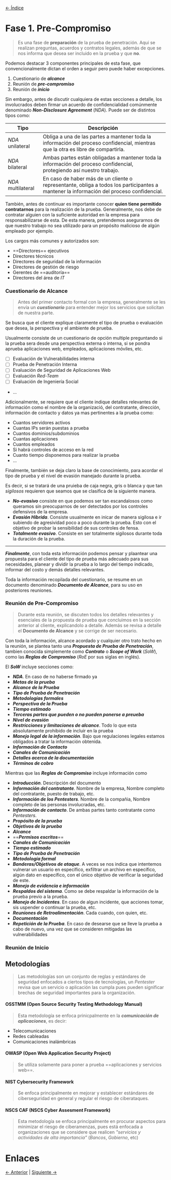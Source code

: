 [<- Índice](../Pentesting.md)
# Fase 1. Pre-Compromiso

> Es una fase de **preparación** de la prueba de penetración. Aqui se realizan preguntas, acuerdos y contratos legales, además de que se nos informa que desea ser incluido en la prueba y que **no**.

Podemos destacar 3 componentes principales de esta fase, que convencionalmente dictan el orden a seguir pero puede haber excepciones.

1. Cuestionario de ***alcance***
2. Reunión de ***pre-compromiso***
3. Reunión de ***inicio***

Sin embargo, antes de discutir cualquiera de estas secciones a detalle, los involucrados deben firmar un acuerdo de confidencialidad comúnmente denominado ***Non-Disclosure Agreement*** (*NDA*). Puede ser de distintos tipos como:

| Tipo               | Descripción                                                                                                                              |
| ------------------ | ---------------------------------------------------------------------------------------------------------------------------------------- |
| *NDA* unilateral   | Obliga a una de las partes a mantener toda la información del proceso confidencial, mientras que la otra es libre de compartirla.        |
| *NDA* bilateral    | Ambas partes están obligadas a mantener toda la información del proceso confidencial, protegiendo así nuestro trabajo.                   |
| *NDA* multilateral | En caso de haber más de un cliente o representante, obliga a todos los participantes a mantener la información del proceso confidencial. |

También, antes de continuar es importante conocer **quien tiene permitido contratarnos** para la realización de la prueba.
Generalmente, nos debe de contratar alguien con la suficiente autoridad en la empresa para responsabilizarse de esta.
De esta manera, pretendemos asegurarnos de que nuestro trabajo no sea utilizado para un propósito malicioso de algún empleado por ejemplo.

Los cargos más comunes y autorizados son:

- ==Directores== ejecutivos
- Directores técnicos
- Directores de seguridad de la información
- Directores de gestión de riesgo
- Gerentes de ==auditoría==
- Directores del área de *IT*

### Cuestionario de Alcance

> Antes del primer contacto formal con la empresa, generalmente se les envía un ***cuestionario*** para entender mejor los servicios que solicitan de nuestra parte.

Se busca que el cliente explique claramente el tipo de prueba o evaluación que desea, la perspectiva y el ambiente de prueba.

Usualmente consiste de un cuestionario de opción multiple preguntando si la prueba sera desde una perspectiva externa o interna, si se pondra aprueba aplicaciones web, empleados, aplicaciones móviles, etc.

- [ ] Evaluación de Vulnerabilidades interna
- [ ] Prueba de Penetración Interna
- [ ] Evaluación de Seguridad de Aplicaciones Web
- [ ] Evaluación *Red-Team*
- [ ] Evaluación de Ingeniería Social
- ...

Adicionalmente, se requiere que el cliente indique detalles relevantes de información como el nombre de la organizació, del contratante, dirección, información de contacto y datos ya mas pertinentes a la prueba como:

- Cuantos servidores activos
- Cuantas IPs serán puestas a prueba
- Cuantos dominios/subdominios
- Cuantas aplicaciones
- Cuantos empleados
- Si habrá controles de acceso en la red
- Cuanto tiempo disponemos para realizar la prueba
-  ...

Finalmente, también se deja claro la base de conocimiento, para acordar el tipo de prueba y el nivel de evasión manejado durante la prueba.

Es decir, si se tratará de una pruieba de caja negra, gris o blanca y que tan *sigilosos* requieren que seamos que se clasifica de la siguiente manera.

- ***No-evasivo*** consiste en que podemos ser tan escandalosos como queramos sin preocuparnos de ser detectados por los controles defensivos de la empresa.
- ***Evasión Híbrida***. Consiste usualmente en inicar de manera sigilosa e ir subiendo de agresividad poco a poco durante la prueba. Esto con el objetivo de probar la sensibilidad de sus controles de fensa.
- ***Totalmente evasivo***. Consiste en ser totalmente sigilosos durante toda la duración de la prueba.

---

***Finalmente***, con toda esta información podemos pensar y plaantear una propuesta para el cliente del tipo de prueba más adecuado para sus necesidades, planear y dividir la prueba a lo largo del tiempo indicado, informar del costo y demás detalles relevantes.

Toda la información recopilada del cuestionario, se resume en un documento denominado ***Documento de Alcance***, para su uso en posteriores reuniones.

### Reunión de Pre-Compromiso

> Durante esta reunión,  se discuten todos los detalles relevantes y esenciales de la propuesta de prueba que concluimos en la sección anterior al cliente, explicandolo a detalle. Además se revisa a detalle el **Documento de Alcance** y se corrige de ser necesario.

Con toda la información, alcance acordado y cualquier otro trato hecho en la reunión, se plantea tanto una ***Propuesta de Prueba de Penetración***, tambien conocida simplemente como ***Contrato*** o ***Scope of Work*** (*SoW*), como las ***Reglas de Compromiso*** (*RoE* por sus siglas en inglés).

El ***SoW*** incluye secciones como:

- ***NDA***. En caso de no haberse firmado ya
- ***Metas de la prueba***
- ***Alcance de la Prueba***
- ***Tipo de Prueba de Penetración***
- ***Metodologías formales***
- ***Perspectiva de la Prueba***
- ***Tiempo estimado***
- ***Terceras partes que pueden o no pueden ponerse a preueba***
- ***Nivel de evasión***
- ***Restricciones y limitaciones de alcance***. Todo lo que esta absolutamente prohibido de incluir en la prueba
- ***Manejo legal de la información***. Bajo que regulaciones legales estamos obligados a tratar la información obtenida.
- ***Información de Contacto***
- ***Canales de Comunicación***
- ***Detalles acerca de la documentación***
- ***Términos de cobro***

Mientras que las ***Reglas de Compromiso*** incluye información como

- ***Introducción***. Descripción del documento
- ***Información del contratante***. Nombre de la empresa, Nombre completo del contratante, puesto de trabajo, etc.
- ***Información de los Pentesters***. Nombre de la compañia, Nombre completo de las personas involucradas, etc.
- ***Información de contacto***. De ambas partes tanto contratante como *Pentesters*.
- ***Propósito de la prueba***
- ***Objetivos de la prueba***
- ***Alcance***
- ==***Permisos escritos***==
- ***Canales de Comunicación***
- ***Tiempo estimado***
- ***Tipo de Prueba de Penetración***
- ***Metodología formal***
- ***Banderas/Objetivos de ataque***. A veces se nos indica que intentemos vulnerar un usuario en específico, exfiltrar un archivo en específico, algún dato en específico, con el único objetivo de verificar la seguridad de este.
- ***Manejo de evidencia e información***
- ***Respaldos del sistema***. Como se debe respaldar la información de la prueba previo a la prueba.
- ***Manejo de Incidentes***. En caso de algun incidente, que acciones tomar, sis uspender o continuar la prueba, etc.
- ***Reuniones de Retroalimentación***. Cada cuando, con quien, etc.
- ***Documentación***
- ***Repetición de la Prueba***. En caso de desearse que se lleve la prueba a cabo de nuevo, una vez que se consideren mitigadas las vulnerabilidades

### Reunión de Inicio

## Metodologías

> Las metodologías son un conjunto de reglas y estándares de seguridad enfocados a ciertos tipos de tecnologías, un *Pentester* revisa que un servicio o aplicación las cumpla pues pueden significar brechas de seguridad importantes para la organización.

#### OSSTMM (Open Source Security Testing Methodology Manual)

> Esta metodología se enfoca prinicpalmente en la ***comunicación de aplicaciones***, es decir:

- Telecomunicaciones
- Redes cableadas
- Comunicaciones inalámbricas

#### OWASP (Open Web Application Security Project)

> Se utiliza solamente para poner a prueba ==aplicaciones y servicios web==.

#### NIST Cybersecurity Framework

> Se enfoca principalmente en mejorar y establecer estándares de ciberseguridad en general y regular el riesgo de ciberataques.

#### NSCS CAF (NSCS Cyber Assesment Framework)

> Esta metodología se enfoca principalmente en procurar aspectos para minimizar el riesgo de ciberamenzas, pues está enfocada a organizaciones que se considere que realicen *"servicios y actividades de alta importancia"* (*Bancos*, *Gobierno*, etc)

# Enlaces

[<- Anterior](Intro.md) | [Siguiente ->](Reconocimiento.md)